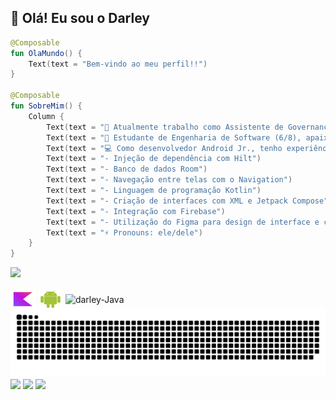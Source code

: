 ## 👋 Olá! Eu sou o Darley

```kotlin
@Composable
fun OlaMundo() {
    Text(text = "Bem-vindo ao meu perfil!!")
}

@Composable
fun SobreMim() {
    Column {
        Text(text = "🔭 Atualmente trabalho como Assistente de Governança de TI no @GrupoUninter, onde sou responsável pelo planejamento e acompanhamento de projetos de infraestrutura de TI.")
        Text(text = "🌱 Estudante de Engenharia de Software (6/8), apaixonado por inovação e tecnologia. Durante minha graduação, descobri minha paixão pelo desenvolvimento de apps Android utilizando o framework Jetpack Compose e atualmente estou estudando Dart com o framework Flutter.")
        Text(text = "💻 Como desenvolvedor Android Jr., tenho experiência com:")
        Text(text = "- Injeção de dependência com Hilt")
        Text(text = "- Banco de dados Room")
        Text(text = "- Navegação entre telas com o Navigation")
        Text(text = "- Linguagem de programação Kotlin")
        Text(text = "- Criação de interfaces com XML e Jetpack Compose")
        Text(text = "- Integração com Firebase")
        Text(text = "- Utilização do Figma para design de interface e criação de UIs intuitivas")
        Text(text = "⚡ Pronouns: ele/dele")
    }
}
```

<img height="180em" src="https://github-readme-stats.vercel.app/api/top-langs/?username=darleyleal98&layout=compact&langs_count=16&theme=github_dark"/>

<div style="display: inline_block"><br>
  <img align="center" alt="darley-kotlin" height="30" width="40" src="https://raw.githubusercontent.com/devicons/devicon/master/icons/kotlin/kotlin-original.svg">
  <img align="center" alt="darley-android" height="30" width="40" src="https://raw.githubusercontent.com/devicons/devicon/master/icons/android/android-original.svg">
  <img align="center" alt="darley-Java" height="30" width="40" src="https://cdn.jsdelivr.net/gh/devicons/devicon/icons/java/java-original.svg" /> 
</div>

<picture>
  <source media="(prefers-color-scheme: dark)" srcset="https://raw.githubusercontent.com/platane/snk/output/github-contribution-grid-snake-dark.svg"/>
  <source media="(prefers-color-scheme: light)" srcset="https://raw.githubusercontent.com/platane/snk/output/github-contribution-grid-snake.svg"/>
  <img alt="github contribution grid snake animation" src="https://raw.githubusercontent.com/platane/snk/output/github-contribution-grid-snake.svg"/>
</picture>

<div> 
  <a href="https://instagram.com/darleyleal_" target="_blank"><img src="https://img.shields.io/badge/-Instagram-%23E4405F?style=for-the-badge&logo=instagram&logoColor=white" target="_blank"></a> 
  <a href="mailto:darleyleal98@gmail.com"><img src="https://img.shields.io/badge/-Gmail-%23333?style=for-the-badge&logo=gmail&logoColor=white" target="_blank"></a>
  <a href="https://www.linkedin.com/in/darleyleal" target="_blank"><img src="https://img.shields.io/badge/-LinkedIn-%230077B5?style=for-the-badge&logo=linkedin&logoColor=white" target="_blank"></a> 
</div>
